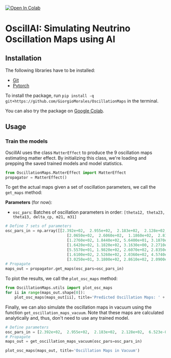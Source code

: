 [![Open In Colab](https://colab.research.google.com/assets/colab-badge.svg)](https://colab.research.google.com/github/NISL-MSU/PredictionIntervals/blob/master/Demo_OscillAI.ipynb)


# OscillAI: Simulating Neutrino Oscillation Maps using AI

## Installation

The following libraries have to be installed:
* [Git](https://git-scm.com/download/) 
* [Pytorch](https://pytorch.org/get-started/locally/)

To install the package, run `pip install -q git+https://github.com/GiorgioMorales/OscillationMaps` in the terminal.

You can also try the package on [Google Colab](https://colab.research.google.com/github/NISL-MSU/PredictionIntervals/blob/master/Demo_OscillAI.ipynb).


## Usage

### Train the models

OscillAI uses the class `MatterEffect` to produce the 9 oscillation maps estimating matter effect.
By initializing this class, we're loading and prepping the saved trained models and model statistics.

```python
from OscillationMaps.MatterEffect import MatterEffect
propagator = MatterEffect()
```

To get the actual maps given a set of oscillation parameters, we call the `get_maps` method:

**Parameters** (for now):

*   `osc_pars`: Batches of oscillation parameters in order: `[theta12, theta23, theta13, delta_cp, m21, m31]`

```python
# Define 7 sets of parameters
osc_pars_in = np.array([[2.392e+02,  2.955e+02,  2.183e+02,  2.128e+02,  6.523e-05, -5.502e-03],
                           [2.0650e+02,  2.6060e+02,  1.1860e+02,  2.8160e+01,  6.7460e-05, -4.0790e-03],
                           [1.2760e+02, 1.8440e+02, 5.6400e+01, 3.1870e+02, 6.7620e-05, 9.7840e-03],
                           [1.6420e+02, 1.1820e+02, 3.1630e+00, 2.2710e+02, 6.7560e-05, -9.8820e-03],
                           [5.5570e+01, 1.9820e+02, 2.6070e+02, 2.8350e+02, 2.2470e-05, 9.5280e-03],
                           [1.6100e+02, 2.5260e+02, 2.0360e+02, 4.5740e+01, 8.3220e-05, 8.0640e-03],
                           [3.0250e+01, 3.1800e+02, 2.8610e+02, 2.0900e+01, 2.0050e-05, 2.5740e-03]])
# Propagate
maps_out = propagator.get_maps(osc_pars=osc_pars_in)
```

To plot the results, we call the `plot_osc_maps` method:
```python
from OscillationMaps.utils import plot_osc_maps
for ii in range(maps_out.shape[0]):
    plot_osc_maps(maps_out[ii], title='Predicted Oscillation Maps: ' + str(ii + 1))
```

Finally, we can also simulate the oscillation maps in vacuum using the function `get_oscillation_maps_vacuum`. 
Note that these maps are calculated analytically and, thus, don't need to use any trained model.

```python
# Define parameters
osc_pars_in = [2.392e+02,  2.955e+02,  2.183e+02,  2.128e+02,  6.523e-05, -5.502e-03]
# Propagate
maps_out = get_oscillation_maps_vacuum(osc_pars=osc_pars_in)

plot_osc_maps(maps_out, title='Oscillation Maps in Vacuum')
```
